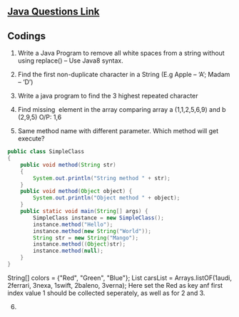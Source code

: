 ## [Java Questions Link](https://www.java2novice.com/-)

## Codings

1. Write a Java Program to remove all white spaces from a string without using replace() – Use Java8 syntax.

2. Find the first non-duplicate character in a String (E.g Apple – ‘A’; Madam – ‘D’)

3. Write a java program to find the 3 highest repeated character

4. Find missing  element in the array comparing array a (1,1,2,5,6,9) and b (2,9,5) O/P: 1,6

5. Same method name with different parameter. Which method will get execute?

```java
public class SimpleClass 
{
    public void method(String str)
	{
        System.out.println("String method " + str);
    }
    public void method(Object object) {
        System.out.println("Object method " + object);
    }
    public static void main(String[] args) {
        SimpleClass instance = new SimpleClass();
        instance.method("Hello");
        instance.method(new String("World"));
        String str = new String("Mango");
        instance.method((Object)str);
        instance.method(null);
    }
}
```

String[] colors = {"Red", "Green", "Blue"};
List<String> carsList = Arrays.listOF(1audi, 2ferrari, 3nexa, 1swift, 2baleno, 3verna);
Here set the Red as key anf first index value 1 should be collected seperately, as well as for 2 and 3.

6.

